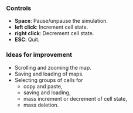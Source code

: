 
### Controls
- **Space**: Pause/unpause the simulation.
- **left click**: Increment cell state.
- **right click**: Decrement cell state.
- **ESC**: Quit.

### Ideas for improvement
* Scrolling and zooming the map.
* Saving and loading of maps.
* Selecting groups of cells for
    * copy and paste,
    * saving and loading,
    * mass increment or decrement of cell state,
    * mass deletion.
